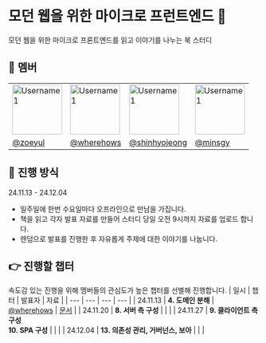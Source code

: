 # 모던 웹을 위한 마이크로 프런트엔드 📖
모던 웹을 위한 마이크로 프론트엔드를 읽고 이야기를 나누는 북 스터디 

## 👋 멤버 
<table>
  <tr>
    <td><img src="https://github.com/zoeyul.png" width="100px;" alt="Username1"/></td>
    <td><img src="https://github.com/wherehows.png" width="100px;" alt="Username1"/></td>
    <td><img src="https://github.com/shinhyojeong.png" width="100px;" alt="Username1"/></td>
    <td><img src="https://github.com/minsgy.png" width="100px;" alt="Username1"/></td>
  </tr>
  <tr>
    <td><a href="https://github.com/zoeyul">@zoeyul</a></td>
    <td><a href="https://github.com/wherehows">@wherehows</a></td>
    <td><a href="https://github.com/shinhyojeong" >@shinhyojeong</a></td>
    <td><a href="https://github.com/minsgy">@minsgy</a></td>
  </tr>
</table>

## 🤝 진행 방식
24.11.13 - 24.12.04
* 일주일에 한번 수요일마다 오프라인으로 만남을 가집니다.
* 책을 읽고 각자 발표 자료를 만들어 스터디 당일 오전 9시까지 자료를 업로드 합니다.
* 렌덤으로 발표를 진행한 후 자유롭게 주제에 대한 이야기를 나눕니다.

## 👉 진행할 챕터
속도감 있는 진행을 위해 멤버들의 관심도가 높은 챕터를 선별해 진행합니다.
| 일시 | 챕터 | 발표자 | 자료 | 
| --- | --- | --- | --- |
| 24.11.13 | **4. 도메인 분해** | [@wherehows](https://github.com/wherehows) | [문서](https://github.com/Seongsu-Book-Club/the_art_of_micro_frontends/blob/main/4.%EB%8F%84%EB%A9%94%EC%9D%B8_%EB%B6%84%ED%95%B4/younghoo/younghoo.md) | 
| 24.11.20 | **8. 서버 측 구성** |  |   |
| 24.11.27 | **9. 클라이언트 측 구성 <br/> 10. SPA 구성** |  |   |
| 24.12.04 | **13. 의존성 관리, 거버넌스, 보아** |  |   | 
